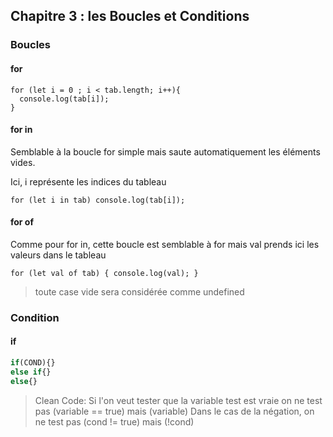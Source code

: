 ## Chapitre 3 : les Boucles et Conditions

### Boucles
#### for

```
for (let i = 0 ; i < tab.length; i++){ 
  console.log(tab[i]); 
}
```

#### for in

Semblable à la boucle for simple mais saute automatiquement les éléments vides.

Ici, i représente les indices du tableau
```
for (let i in tab) console.log(tab[i]);
```

#### for of
Comme pour for in, cette boucle est semblable à for mais val prends ici les valeurs dans le tableau
```
for (let val of tab) { console.log(val); }
```

> toute case vide sera considérée comme undefined

### Condition
#### if

``` javascript
if(COND){}
else if{}
else{}
```

> Clean Code: Si l'on veut tester que la variable test est vraie on ne test pas (variable == true) mais (variable)
> Dans le cas de la négation, on ne test pas (cond != true) mais (!cond)

